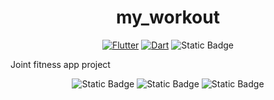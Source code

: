 <h1 align="center">my_workout</h1>

<div align="center">

[![Flutter](https://img.shields.io/badge/flutter-44D0FA?logo=flutter&style=for-the-badge&logoColor=white)](https://flutter.dev/)
[![Dart](https://img.shields.io/badge/Dart-30B7F3?logo=dart&style=for-the-badge&logoColor=white)](https://dart.dev/)
![Static Badge](https://img.shields.io/badge/Platform-Android%20%7C%20IOS%20%7C%20Web-green)

</div>
Joint fitness app project
<div align="center">
  
![Static Badge](https://img.shields.io/badge/provider%3A%206.1.1-gray?logo=flutter&labelColor=blue)
![Static Badge](https://img.shields.io/badge/%20hive%3A%202.2.3-gray?logo=Flutter&labelColor=blue)
![Static Badge](https://img.shields.io/badge/go_router%3A%2013.1.0-gray?logo=Flutter&labelColor=blue)

</div>

